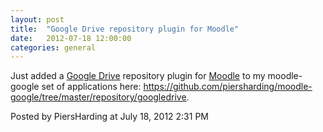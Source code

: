 ```yaml
---
layout: post
title:  "Google Drive repository plugin for Moodle"
date:   2012-07-18 12:00:00
categories: general
---
```



<p>Just added a <a href="https://drive.google.com/start">Google Drive</a> repository plugin for <a href="http://moodle.org/">Moodle</a> to my moodle-google set of applications here: <a href="https://github.com/piersharding/moodle-google/tree/master/repository/googledrive">https://github.com/piersharding/moodle-google/tree/master/repository/googledrive</a>.</p>

<div id="a000096more"><div id="more">

</div></div>

<p class="posted">Posted by PiersHarding at July 18, 2012  2:31 PM</p>





